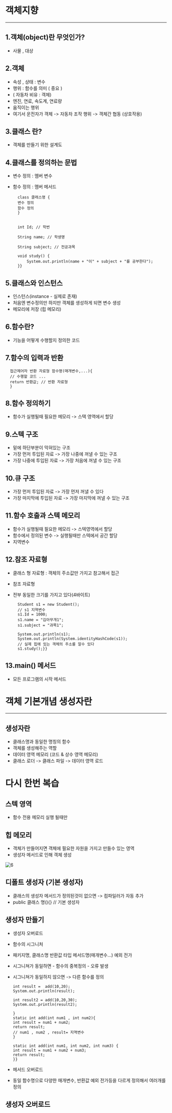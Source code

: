 # 객체지향 

* * * 

## 1.객체(object)란 무엇인가?
* 사물 , 대상 

## 2.객체
* 속성 , 상태 : 변수 
* 행위 : 함수를 의미 ( 중요 )
* ( 자동차 비유 : 객체)
* 엔진, 연료, 속도계, 연료량
* 움직이는 행위 
* 여기서 운전자가 객체 -> 자동차 조작 행위 -> 객체간 협동 (상호작용)

## 3.클래스 란?
* 객체를 만들기 위한 설계도

## 4.클래스를 정의하는 문법
* 변수 정의 : 멤버 변수
* 함수 정의 : 멤버 메서드 

        class 클래스명 {
        변수 정의
        함수 정의
        }
    

        int Id; // 학번

        String name; // 학생명

        String subject; // 전공과목

        void study() {
            System.out.println(name + "이" + subject + "를 공부한다");
        }}

## 5.클래스와 인스턴스
* 인스턴스(instance - 실제로 존재)
* 처음엔 변수정의만 하지만 객체를 생성하게 되면 변수 생성
* 메모리에 저장 (힙 메모리)

## 6.함수란?
* 기능을 어떻게 수행할지 정의한 코드

## 7.함수의 입력과 반환

      접근제어자 반환 자료형 함수명(매개변수,...){
      // 수행할 코드 ...
      return 반환값; // 반환 자료형 
      }

## 8.함수 정의하기
* 함수가 실행될때 필요한 메모리 -> 스택 영역에서 할당

## 9.스텍 구조
* 밑에 하단부분이 막혀있는 구조
* 가장 먼저 투입된 자료 -> 가장 나중에 꺼낼 수 있는 구조
* 가장 나중에 투입된 자료 -> 가장 처음에 꺼낼 수 있는 구조

## 10.큐 구조
* 가장 먼저 투입된 자료 -> 가장 먼저 꺼낼 수 있다
* 가장 마지막에 투입된 자료 -> 가장 마지막에 꺼낼 수 있는 구조

## 11.함수 호출과 스텍 메모리
* 함수가 실행될때 필요한 메모리 -> 스텍영역에서 할당
* 함수에서 정의된 변수 -> 실행될때만 스텍에서 공간 할당
* 지역변수  

## 12.참조 자료형
* 클래스 형 자료형 : 객체의 주소값만 가지고 참고해서 접근 
* 참조 자료형
* 전부 동일한 크기를 가지고 있다(4바이트) 

        Student s1 = new Student();
        // s1 지역변수
        s1.Id = 1000;
        s1.name = "김아무개1";
        s1.subject = "과목1";

        System.out.println(s1);
        System.out.println(System.identityHashCode(s1));
        // 실제 힙에 있는 객체의 주소를 알수 있다
        s1.study();}}

## 13.main() 메서드 
* 모든 프로그램의 시작 메서드


# 객체 기본개념 생성자란

* * * 

## 생성자란
* 클래스명과 동일한 명칭의 함수
* 객체를 생성해주는 역할
* 데이터 영역 메모리 (코드 & 상수 영역 메모리)
* 클래스 로더 -> 클래스 파일 -> 데이터 영역 로드

# 다시 한번 복습

## 스텍 영역
* 함수 전용 메모리 실행 될때만

## 힙 메모리
* 객체가 만들어지면 객체에 필요한 자원을 가지고 만들수 있는 영역
* 생성자 메서드로 인해 객체 생성


![6](https://github.com/kimhyungseok6398/Java_Study/assets/128747925/7eb3a0b5-28b0-442f-9585-fc0374226cfd)


## 디폴트 생성자 (기본 생성자)
* 클래스의 생성자 메서드가 정의된것이 없으면 -> 컴파일러가 자동 추가
* public 클래스 명(){} // 기본 생성자


## 생성자 만들기 
* 생성자 오버로드
* 함수의 시그니처
* 패키지명, 클래스명 반환값 타입 메서드명(매개변수...) 예외 전가
* 시그니쳐가 동일하면 - 함수의 중복정의 - 오류 발생
* 시그니쳐가 동일하지 않으면 -> 다른 함수를 정의

      int result =  add(10,20);
      System.out.println(result);
    
      int result2 = add(10,20,30);
      System.out.println(result2);
    
      }
      static int add(int num1 , int num2){
      int result = num1 + num2;
      return result;
      // num1 , num2 , result= 지역변수
      }
    
      static int add(int num1, int num2, int num3) {
      int result = num1 + num2 + num3;
      return result;
      }}

* 메서드 오버로드
* 동일 함수명으로 다양한 매개변수, 반환값 예외 전가등을 다르게 정의해서 여러개를 정의

## 생성자 오버로드



